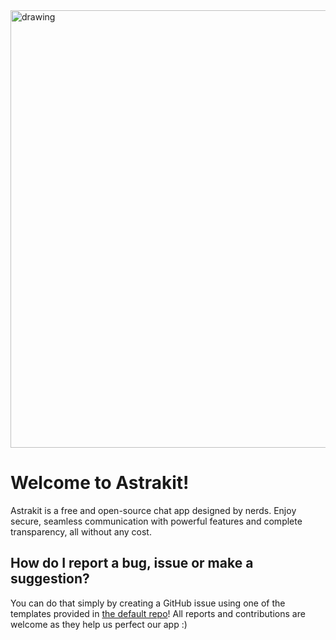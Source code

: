 <img src="https://astrakit.cc/src/images/banner.png" alt="drawing" width="700"/>

# Welcome to Astrakit!
Astrakit is a free and open-source chat app designed by nerds. Enjoy secure, seamless communication with powerful features and complete transparency, all without any cost.

## How do I report a bug, issue or make a suggestion?
You can do that simply by creating a GitHub issue using one of the templates provided in [the default repo](https://github.com/astrakit/.github/issues)! All reports and contributions are welcome as they help us perfect our app :)

